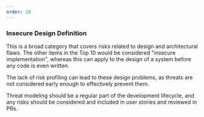 ```yaml
---
order: 20
---
```


<h3>
  Insecure Design
  <span class="util-visually-hidden">
    Definition
  </span>
</h3>

This is a broad category that covers risks related to design and architectural flaws. The other items in the Top 10 would be considered "insecure implementation", whereas this can apply to the design of a system before any code is even written.

The lack of risk profiling can lead to these design problems, as threats are not considered early enough to effectively prevent them.

Threat modeling should be a regular part of the development lifecycle, and any risks should be considered and included in user stories and reviewed in PRs.
